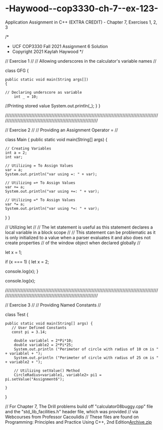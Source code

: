 # -Haywood--cop3330-ch-7--ex-123-
Application Assignment in C++ (EXTRA CREDIT) - Chapter 7, Exercises 1, 2, 3

/*
 *  UCF COP3330 Fall 2021 Assignment 6 Solution
 *  Copyright 2021 Kaylah Haywood
 */
 
 // Exercise 1 //
 // Allowing underscores in the calculator's variable names //
 
 class GFG {
  
    public static void main(String args[])
    {
    
    // Declaring underscore as variable
        int _ = 10;
        
   //Printing stored value
        System.out.println(_);
    }
}

///////////////////////////////////////////////////////////////////////////////////////////////////////////////////////////////////////////////////////////////

// Exercise 2 //
// Providing an Assignment Operator = //
 
 class Main {
  public static void main(String[] args) {
    
    // Creating Variables
    int a = 2;
    int var;

    // Utilizing = To Assign Values
    var = a;
    System.out.println("var using =: " + var);

    // Utilizing =+ To Assign Values
    var += a;
    System.out.println("var using +=: " + var);

    // Utilizing =* To Assign Values
    var *= a;
    System.out.println("var using *=: " + var);
  }
}

// Utilizing let //
// The let statement is useful as this statement declares a local variable in a block scope //
// This statement can be problematic as it is only initialized to a value when a parser evaluates it and also does not create properties 
// of the window object when declared globally //

let x = 1;

if (x === 1) {
  let x = 2;

  console.log(x);
}

console.log(x);

///////////////////////////////////////////////////////////////////////////////////////////////////////////////////////////////////////////////////////////////

// Exercise 3 //
// Providing Named Constants //
 
 class Test {
 
    public static void main(String[] args) {
       // User Defined Constants
       const pi = 3.14;
        
        double variablel = 2*Pi*10;
        double variable2 = 2*Pi*25;
        System.out.println ("Perimeter of circle with radius of 10 cm is " + variablel + "); 
        System.out.println ("Perimeter of circle with radius of 25 cm is " + variable2 + "); 
        
        // Utilizing setValue() Method
        CircleRadius<variable1, variable2> pi1 = pi.setValue("Assignment6");
  
    }
}

// For Chapter 7, The Drill problems build off "calculator08buggy.cpp" file and the "std_lib_facilities.h" header file, which was provided
// via Webcourses from Professor Cacoulidis 
// These files are found on Programming: Principles and Practice Using C++, 2nd Edition[Archive.zip](https://github.com/KayHay/-Haywood--cop3330-ch-7--ex-123-/files/7665405/Archive.zip)
